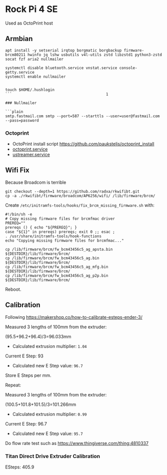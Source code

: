 # Rock Pi 4 SE

Used as OctoPrint host

## Armbian

```shell
apt install -y setserial irqtop borgmatic borgbackup firmware-brcm80211 hwinfo jq lshw usbutils v4l-utils zstd libzstd1 python3-zstd socat fzf aria2 nullmailer

systemctl disable bluetooth.service vnstat.service console-getty.service
systemctl enable nullmailer


touch $HOME/.hushlogin
```                                          1

### Nullmailer

```plain
smtp.fastmail.com smtp --port=587 --starttls --user=user@fastmail.com --pass=password
```

### Octoprint

- OctoPrint install script <https://github.com/paukstelis/octoprint_install>
- [octoprint.service](octoprint.service)
- [ustreamer.service](ustreamer.service)

## Wifi Fix

Because Broadcom is terrible

```shell
git checkout --depth=1 https://github.com/radxa/rkwifibt.git
cp -a ./rkwifibt/firmware/broadcom/AP6256/wifi/ /lib/firmware/brcm/
```

Create `/etc/initramfs-tools/hooks/fix_brcm_missing_firmware.sh` with:

```shell
#!/bin/sh -e
# Copy missing firmware files for brcmfmac driver
PREREQ=""
prereqs () { echo "${PREREQ}"; }
case "${1}" in prereqs) prereqs; exit 0 ;; esac ;
. /usr/share/initramfs-tools/hook-functions
echo "Copying missing firmware files for brcmfmac..."

cp /lib/firmware/brcm/fw_bcm43456c5_ag_apsta.bin ${DESTDIR}/lib/firmware/brcm/
cp /lib/firmware/brcm/fw_bcm43456c5_ag.bin ${DESTDIR}/lib/firmware/brcm/
cp /lib/firmware/brcm/fw_bcm43456c5_ag_mfg.bin ${DESTDIR}/lib/firmware/brcm/
cp /lib/firmware/brcm/fw_bcm43456c5_ag_p2p.bin ${DESTDIR}/lib/firmware/brcm/
```

Reboot.

## Calibration

Following <https://makershop.co/how-to-calibrate-esteps-ender-3/>

Measured 3 lengths of 100mm from the extruder:

(95.5+96.2+96.4)/3=96.033mm

- Calculated extrusion multiplier: `1.04`

Current E Step: 93

- Calculated new E Step value: `96.7`

Store E Steps per mm.

Repeat:

Measured 3 lengths of 100mm from the extruder:

(100.5+101.8+101.5)/3=101.266mm

- Calculated extrusion multiplier: `0.99`

Current E Step: 96.7

- Calculated new E Step value: `95.7`

Do flow rate test such as <https://www.thingiverse.com/thing:4810337>

### Titan Direct Drive Extruder Calibration

ESteps: 405.9
